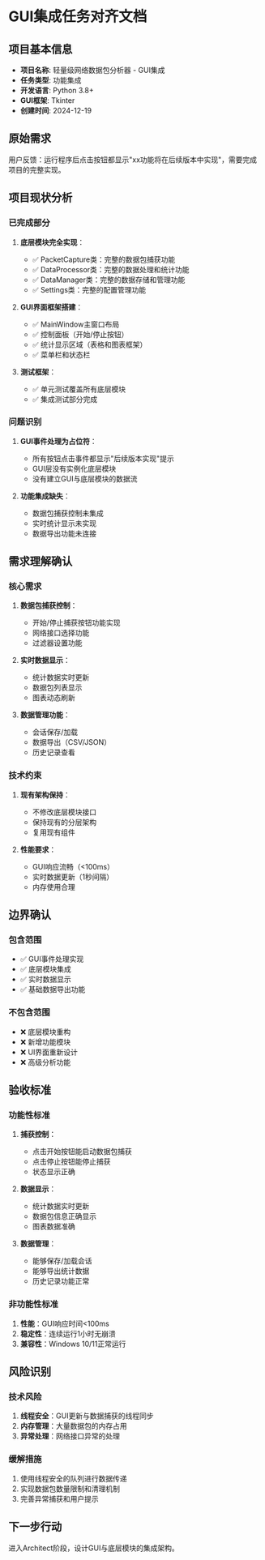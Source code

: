 # GUI集成任务对齐文档

## 项目基本信息
- **项目名称**: 轻量级网络数据包分析器 - GUI集成
- **任务类型**: 功能集成
- **开发语言**: Python 3.8+
- **GUI框架**: Tkinter
- **创建时间**: 2024-12-19

## 原始需求
用户反馈：运行程序后点击按钮都显示"xx功能将在后续版本中实现"，需要完成项目的完整实现。

## 项目现状分析

### 已完成部分
1. **底层模块完全实现**：
   - ✅ PacketCapture类：完整的数据包捕获功能
   - ✅ DataProcessor类：完整的数据处理和统计功能  
   - ✅ DataManager类：完整的数据存储和管理功能
   - ✅ Settings类：完整的配置管理功能

2. **GUI界面框架搭建**：
   - ✅ MainWindow主窗口布局
   - ✅ 控制面板（开始/停止按钮）
   - ✅ 统计显示区域（表格和图表框架）
   - ✅ 菜单栏和状态栏

3. **测试框架**：
   - ✅ 单元测试覆盖所有底层模块
   - ✅ 集成测试部分完成

### 问题识别
1. **GUI事件处理为占位符**：
   - 所有按钮点击事件都显示"后续版本实现"提示
   - GUI层没有实例化底层模块
   - 没有建立GUI与底层模块的数据流

2. **功能集成缺失**：
   - 数据包捕获控制未集成
   - 实时统计显示未实现
   - 数据导出功能未连接

## 需求理解确认

### 核心需求
1. **数据包捕获控制**：
   - 开始/停止捕获按钮功能实现
   - 网络接口选择功能
   - 过滤器设置功能

2. **实时数据显示**：
   - 统计数据实时更新
   - 数据包列表显示
   - 图表动态刷新

3. **数据管理功能**：
   - 会话保存/加载
   - 数据导出（CSV/JSON）
   - 历史记录查看

### 技术约束
1. **现有架构保持**：
   - 不修改底层模块接口
   - 保持现有的分层架构
   - 复用现有组件

2. **性能要求**：
   - GUI响应流畅（<100ms）
   - 实时数据更新（1秒间隔）
   - 内存使用合理

## 边界确认

### 包含范围
- ✅ GUI事件处理实现
- ✅ 底层模块集成
- ✅ 实时数据显示
- ✅ 基础数据导出功能

### 不包含范围
- ❌ 底层模块重构
- ❌ 新增功能模块
- ❌ UI界面重新设计
- ❌ 高级分析功能

## 验收标准

### 功能性标准
1. **捕获控制**：
   - 点击开始按钮能启动数据包捕获
   - 点击停止按钮能停止捕获
   - 状态显示正确

2. **数据显示**：
   - 统计数据实时更新
   - 数据包信息正确显示
   - 图表数据准确

3. **数据管理**：
   - 能够保存/加载会话
   - 能够导出统计数据
   - 历史记录功能正常

### 非功能性标准
1. **性能**：GUI响应时间<100ms
2. **稳定性**：连续运行1小时无崩溃
3. **兼容性**：Windows 10/11正常运行

## 风险识别

### 技术风险
1. **线程安全**：GUI更新与数据捕获的线程同步
2. **内存管理**：大量数据包的内存占用
3. **异常处理**：网络接口异常的处理

### 缓解措施
1. 使用线程安全的队列进行数据传递
2. 实现数据包数量限制和清理机制
3. 完善异常捕获和用户提示

## 下一步行动
进入Architect阶段，设计GUI与底层模块的集成架构。